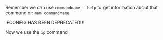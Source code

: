 Remember we can use `commandname --help` to get information about that command or:
`man commandname`

IFCONFIG HAS BEEN DEPRECATED!!! 

Now we use the `ip` command

